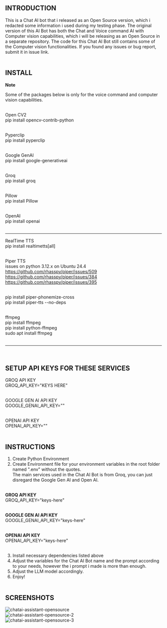 ## INTRODUCTION

This is a Chat AI bot that i released as an Open Source version, which i redacted some 
information i used during my testing phase. The original version of this AI Bot has both the Chat and Voice command AI with Computer vision capabilities, which i will be releasing as an Open Source in a separate repository. The code for this Chat AI Bot still contains some of the Computer vision functionalities. If you found any issues or bug report, submit it in issue link. 
<br/><br/>

## INSTALL 

**Note**

Some of the packages below is only for the voice command and computer vision capabilities. <br/><br/>

Open CV2 <br/>
pip install opencv-contrib-python <br/><br/>

Pyperclip <br/>
pip install pyperclip <br/><br/>

Google GenAI <br/>
pip install google-generativeai <br/><br/>

Groq <br/>
pip install groq <br/><br/>

Pillow <br/>
pip install Pillow <br/><br/>
 
OpenAI <br/>
pip install openai <br/><br/>

<hr>

RealTime TTS <br/>
pip install realtimetts[all] <br/><br/>

Piper TTS <br/>
issues on python 3.12.x on Ubuntu 24.4 <br/>
https://github.com/rhasspy/piper/issues/509 <br/>
https://github.com/rhasspy/piper/issues/384 <br/>
https://github.com/rhasspy/piper/issues/395 <br/><br/>

pip install piper-phonemize-cross <br/>
pip install piper-tts --no-deps <br/><br/>

ffmpeg <br/>
pip install ffmpeg <br/>
pip install python-ffmpeg <br/>
sudo apt install ffmpeg <br/>
<br/>

<hr>
<br/>

## SETUP API KEYS FOR THESE SERVICES 

GROQ API KEY <br/>
GROQ_API_KEY="KEYS HERE" <br/><br/>

GOOGLE GEN AI API KEY <br/>
GOOGLE_GENAI_API_KEY="" <br/><br/>

OPENAI API KEY <br/>
OPENAI_API_KEY="" <br/><br/>

## INSTRUCTIONS 

1. Create Python Environment <br/>
2. Create Environment file for your environment variables in the root folder named ".env" without the quotes. <br/> 
The main services used in the Chat AI Bot is from Groq, you can just disregard the Google Gen AI and Open AI.
<br/><br/>

**GROQ API KEY** <br/>
GROQ_API_KEY="keys-here" <br/><br/>

**GOOGLE GEN AI API KEY** <br/>
GOOGLE_GENAI_API_KEY="keys-here" <br/><br/>

**OPENAI API KEY** <br/>
OPENAI_API_KEY="keys-here" <br/><br/>

3. Install necessary dependencies listed above <br/>
4. Adjust the variables for the Chat AI Bot name and the prompt according to your needs, however the i prompt i made is more than enough. <br/> 
5. Adjust the LLM model accordingly.  <br/>
6. Enjoy! 
<br/><br/>

## SCREENSHOTS

![chatai-assistant-opensource](https://github.com/user-attachments/assets/c50599ee-d05c-4717-9b49-c575930219f5)
<br/>
![chatai-assistant-opensource-2](https://github.com/user-attachments/assets/453b4c56-6216-4e29-bdde-0b9bbea309c2)
<br/>
![chatai-assistant-opensource-3](https://github.com/user-attachments/assets/3e4956b6-3d99-4449-bb10-0ccc87887e04)
